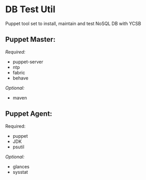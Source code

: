 DB Test Util
======

Puppet tool set to install, maintain and test NoSQL DB with YCSB

Puppet Master:
------------

*Required:*

- puppet-server
- ntp
- fabric
- behave

*Optional:*

- maven


Puppet Agent:
------------

Required:

- puppet
- JDK
- psutil

*Optional:*

- glances
- sysstat
